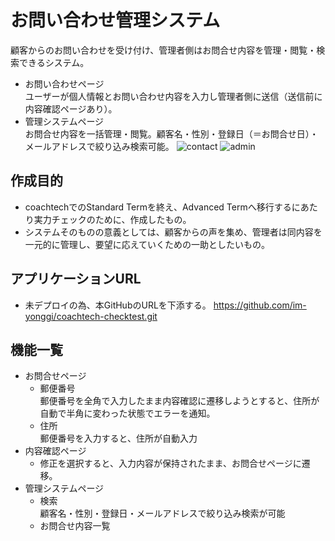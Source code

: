 # お問い合わせ管理システム
顧客からのお問い合わせを受け付け、管理者側はお問合せ内容を管理・閲覧・検索できるシステム。
- お問い合わせページ<br>
ユーザーが個人情報とお問い合わせ内容を入力し管理者側に送信（送信前に内容確認ページあり）。
- 管理システムページ<br>
お問合せ内容を一括管理・閲覧。顧客名・性別・登録日（＝お問合せ日）・メールアドレスで絞り込み検索可能。
![contact](https://user-images.githubusercontent.com/103875473/179128662-36e36cb7-8cdb-4645-9838-f363250ee871.png)
![admin](https://user-images.githubusercontent.com/103875473/179128681-2473b0ed-f58a-410b-afcd-eed7b0869421.png)

## 作成目的
- coachtechでのStandard Termを終え、Advanced Termへ移行するにあたり実力チェックのために、作成したもの。
- システムそのものの意義としては、顧客からの声を集め、管理者は同内容を一元的に管理し、要望に応えていくための一助としたいもの。

## アプリケーションURL
- 未デプロイの為、本GitHubのURLを下添する。
https://github.com/im-yonggi/coachtech-checktest.git

## 機能一覧
- お問合せページ
	- 郵便番号<br>
    郵便番号を全角で入力したまま内容確認に遷移しようとすると、住所が自動で半角に変わった状態でエラーを通知。
    - 住所<br>
    郵便番号を入力すると、住所が自動入力
- 内容確認ページ<br>
	- 修正を選択すると、入力内容が保持されたまま、お問合せページに遷移。
- 管理システムページ<br>
	- 検索<br>
	顧客名・性別・登録日・メールアドレスで絞り込み検索が可能
	- お問合せ内容一覧<br>
	
	
